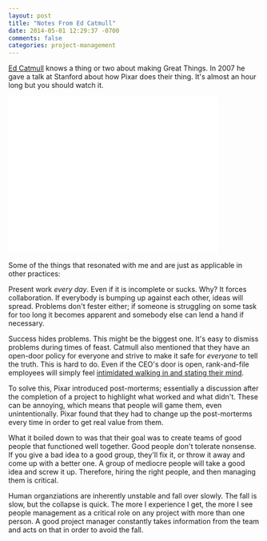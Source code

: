 ```yaml
---
layout: post
title: "Notes From Ed Catmull"
date: 2014-05-01 12:29:37 -0700
comments: false
categories: project-management
---
```


[Ed Catmull](http://waltdisneystudios.com/corp/unit/6/bio/53) knows a thing or two about making Great Things. In 2007 he gave a talk at Stanford about how Pixar does their thing. It's almost an hour long but you should watch it.

<iframe width="420" height="315" src="//www.youtube.com/embed/k2h2lvhzMDc" frameborder="0" allowfullscreen></iframe>

Some of the things that resonated with me and are just as applicable in other practices:

Present work *every day*. Even if it is incomplete or sucks. Why? It forces collaboration. If everybody is bumping up against each other, ideas will spread. Problems don't fester either; if someone is struggling on some task for too long it becomes apparent and somebody else can lend a hand if necessary.

Success hides problems. This might be the biggest one. It's easy to dismiss problems during times of feast. Catmull also mentioned that they have an open-door policy for everyone and strive to make it safe for *everyone* to tell the truth. This is hard to do. Even if the CEO's door is open, rank-and-file employees will simply feel [intimidated walking in and stating their mind](http://www.inc.com/magazine/20080901/how-hard-could-it-be-how-i-learned-to-love-middle-managers.html?partner=fogcreek).

To solve this, Pixar introduced post-morterms; essentially a discussion after the completion of a project to highlight what worked and what didn't. These can be annoying, which means that people will game them, even unintentionally. Pixar found that they had to change up the post-morterms every time in order to get real value from them.

What it boiled down to was that their goal was to create teams of good people that functioned well together. Good people don't tolerate nonsense. If you give a bad idea to a good group, they'll fix it, or throw it away and come up with a better one. A group of mediocre people will take a good idea and screw it up. Therefore, hiring the right people, and then managing them is critical.

Human organziations are inherently unstable and fall over slowly. The fall is slow, but the collapse is quick. The more I experience I get, the more I see people management as a critical role on any project with more than one person. A good project manager constantly takes information from the team and acts on that in order to avoid the fall.
